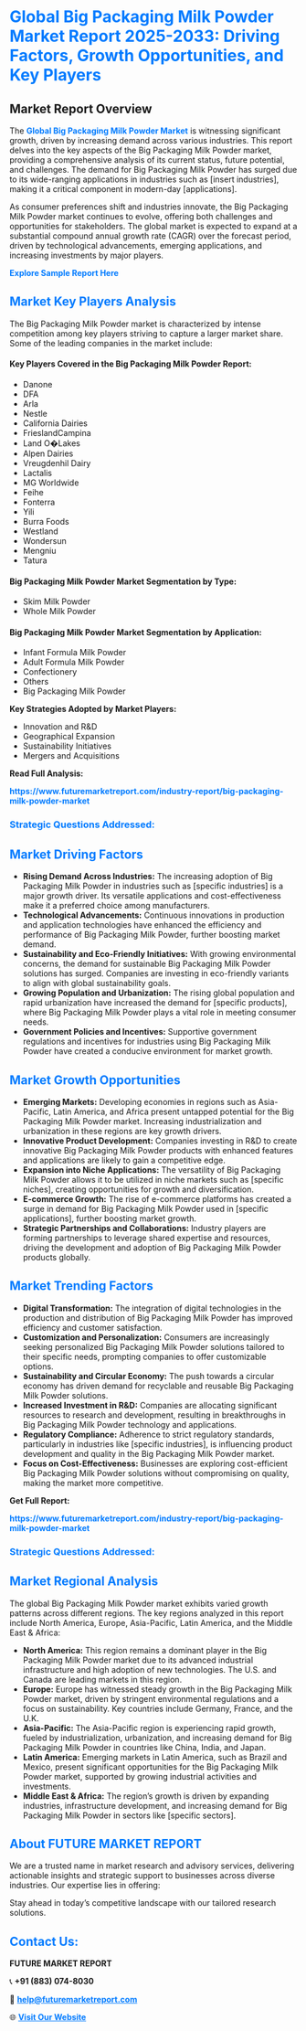 <h1 style="color: #007BFF;">Global Big Packaging Milk Powder Market Report 2025-2033: Driving Factors, Growth Opportunities, and Key Players</h1>

<section id="overview">
<h2>Market Report Overview</h2>
<p>The <a href="https://www.futuremarketreport.com/industry-report/big-packaging-milk-powder-market" style="color: #007BFF; text-decoration: none;"><strong>Global Big Packaging Milk Powder Market</strong></a> is witnessing significant growth, driven by increasing demand across various industries. This report delves into the key aspects of the Big Packaging Milk Powder market, providing a comprehensive analysis of its current status, future potential, and challenges. The demand for Big Packaging Milk Powder has surged due to its wide-ranging applications in industries such as [insert industries], making it a critical component in modern-day [applications].</p>
<p>As consumer preferences shift and industries innovate, the Big Packaging Milk Powder market continues to evolve, offering both challenges and opportunities for stakeholders. The global market is expected to expand at a substantial compound annual growth rate (CAGR) over the forecast period, driven by technological advancements, emerging applications, and increasing investments by major players.</p>
</section>

<section id="overview">
<p><a href="https://www.futuremarketreport.com/request-sample/reportId=112307" style="color: #007BFF; text-decoration: none;"><strong>Explore Sample Report Here</strong></a></p>
</section>

<section id="key-players">
<h2 style="color: #007BFF;">Market Key Players Analysis</h2>
<p>The Big Packaging Milk Powder market is characterized by intense competition among key players striving to capture a larger market share. Some of the leading companies in the market include:</p>
<h4>Key Players Covered in the Big Packaging Milk Powder Report:</h4>
<ul><li>Danone</li><li>DFA</li><li>Arla</li><li>Nestle</li><li>California Dairies</li><li>FrieslandCampina</li><li>Land O�Lakes</li><li>Alpen Dairies</li><li>Vreugdenhil Dairy</li><li>Lactalis</li><li>MG Worldwide</li><li>Feihe</li><li>Fonterra</li><li>Yili</li><li>Burra Foods</li><li>Westland</li><li>Wondersun</li><li>Mengniu</li><li>Tatura</li></ul>
<h4>Big Packaging Milk Powder Market Segmentation by Type:</h4>
<ul><li>Skim Milk Powder</li><li>Whole Milk Powder</li></ul>

<h4>Big Packaging Milk Powder Market Segmentation by Application:</h4>
<ul><li>Infant Formula Milk Powder</li><li>Adult Formula Milk Powder</li><li>Confectionery</li><li>Others</li><li>Big Packaging Milk Powder</li></ul>
<p><strong>Key Strategies Adopted by Market Players:</strong></p>
<ul>
<li>Innovation and R&D</li>
<li>Geographical Expansion</li>
<li>Sustainability Initiatives</li>
<li>Mergers and Acquisitions</li>
</ul>
</section>

<section>
<p><strong>Read Full Analysis: </strong></p><a href="https://www.futuremarketreport.com/industry-report/big-packaging-milk-powder-market" style="color: #007BFF; text-decoration: none;"><strong>https://www.futuremarketreport.com/industry-report/big-packaging-milk-powder-market</strong></a>
<h3 style="color: #007BFF;">Strategic Questions Addressed:</h3>
</section>

<section id="driving-factors">
<h2 style="color: #007BFF;">Market Driving Factors</h2>
<ul>
<li><strong>Rising Demand Across Industries:</strong> The increasing adoption of Big Packaging Milk Powder in industries such as [specific industries] is a major growth driver. Its versatile applications and cost-effectiveness make it a preferred choice among manufacturers.</li>
<li><strong>Technological Advancements:</strong> Continuous innovations in production and application technologies have enhanced the efficiency and performance of Big Packaging Milk Powder, further boosting market demand.</li>
<li><strong>Sustainability and Eco-Friendly Initiatives:</strong> With growing environmental concerns, the demand for sustainable Big Packaging Milk Powder solutions has surged. Companies are investing in eco-friendly variants to align with global sustainability goals.</li>
<li><strong>Growing Population and Urbanization:</strong> The rising global population and rapid urbanization have increased the demand for [specific products], where Big Packaging Milk Powder plays a vital role in meeting consumer needs.</li>
<li><strong>Government Policies and Incentives:</strong> Supportive government regulations and incentives for industries using Big Packaging Milk Powder have created a conducive environment for market growth.</li>
</ul>
</section>

<section id="growth-opportunities">
<h2 style="color: #007BFF;">Market Growth Opportunities</h2>
<ul>
<li><strong>Emerging Markets:</strong> Developing economies in regions such as Asia-Pacific, Latin America, and Africa present untapped potential for the Big Packaging Milk Powder market. Increasing industrialization and urbanization in these regions are key growth drivers.</li>
<li><strong>Innovative Product Development:</strong> Companies investing in R&D to create innovative Big Packaging Milk Powder products with enhanced features and applications are likely to gain a competitive edge.</li>
<li><strong>Expansion into Niche Applications:</strong> The versatility of Big Packaging Milk Powder allows it to be utilized in niche markets such as [specific niches], creating opportunities for growth and diversification.</li>
<li><strong>E-commerce Growth:</strong> The rise of e-commerce platforms has created a surge in demand for Big Packaging Milk Powder used in [specific applications], further boosting market growth.</li>
<li><strong>Strategic Partnerships and Collaborations:</strong> Industry players are forming partnerships to leverage shared expertise and resources, driving the development and adoption of Big Packaging Milk Powder products globally.</li>
</ul>
</section>

<section id="trending-factors">
<h2 style="color: #007BFF;">Market Trending Factors</h2>
<ul>
<li><strong>Digital Transformation:</strong> The integration of digital technologies in the production and distribution of Big Packaging Milk Powder has improved efficiency and customer satisfaction.</li>
<li><strong>Customization and Personalization:</strong> Consumers are increasingly seeking personalized Big Packaging Milk Powder solutions tailored to their specific needs, prompting companies to offer customizable options.</li>
<li><strong>Sustainability and Circular Economy:</strong> The push towards a circular economy has driven demand for recyclable and reusable Big Packaging Milk Powder solutions.</li>
<li><strong>Increased Investment in R&D:</strong> Companies are allocating significant resources to research and development, resulting in breakthroughs in Big Packaging Milk Powder technology and applications.</li>
<li><strong>Regulatory Compliance:</strong> Adherence to strict regulatory standards, particularly in industries like [specific industries], is influencing product development and quality in the Big Packaging Milk Powder market.</li>
<li><strong>Focus on Cost-Effectiveness:</strong> Businesses are exploring cost-efficient Big Packaging Milk Powder solutions without compromising on quality, making the market more competitive.</li>
</ul>
</section>

<section>
<p><strong>Get Full Report: </strong></p><a href="https://www.futuremarketreport.com/industry-report/big-packaging-milk-powder-market" style="color: #007BFF; text-decoration: none;"><strong>https://www.futuremarketreport.com/industry-report/big-packaging-milk-powder-market</strong></a>
<h3 style="color: #007BFF;">Strategic Questions Addressed:</h3>
</section>


<section id="regional-analysis">
<h2 style="color: #007BFF;">Market Regional Analysis</h2>
<p>The global Big Packaging Milk Powder market exhibits varied growth patterns across different regions. The key regions analyzed in this report include North America, Europe, Asia-Pacific, Latin America, and the Middle East & Africa:</p>
<ul>
<li><strong>North America:</strong> This region remains a dominant player in the Big Packaging Milk Powder market due to its advanced industrial infrastructure and high adoption of new technologies. The U.S. and Canada are leading markets in this region.</li>
<li><strong>Europe:</strong> Europe has witnessed steady growth in the Big Packaging Milk Powder market, driven by stringent environmental regulations and a focus on sustainability. Key countries include Germany, France, and the U.K.</li>
<li><strong>Asia-Pacific:</strong> The Asia-Pacific region is experiencing rapid growth, fueled by industrialization, urbanization, and increasing demand for Big Packaging Milk Powder in countries like China, India, and Japan.</li>
<li><strong>Latin America:</strong> Emerging markets in Latin America, such as Brazil and Mexico, present significant opportunities for the Big Packaging Milk Powder market, supported by growing industrial activities and investments.</li>
<li><strong>Middle East & Africa:</strong> The region’s growth is driven by expanding industries, infrastructure development, and increasing demand for Big Packaging Milk Powder in sectors like [specific sectors].</li>
</ul>
</section>

<footer>
<h2 style="color: #007BFF;">About FUTURE MARKET REPORT</h2>
<p>We are a trusted name in market research and advisory services, delivering actionable insights and strategic support to businesses across diverse industries. Our expertise lies in offering:</p>

<p>Stay ahead in today’s competitive landscape with our tailored research solutions.</p>

<h2 style="color: #007BFF;">Contact Us:</h2>
<p><strong>FUTURE MARKET REPORT</strong></p>
<p>📞 <strong>+91 (883) 074-8030</strong></p>
<p>📧 <strong><a href="mailto:help@futuremarketreport.com" style="color: #007BFF;">help@futuremarketreport.com</a></strong></p>
<p>🌐 <strong><a href="https://www.futuremarketreport.com/" style="color: #007BFF;">Visit Our Website</a></strong></p>
</footer>